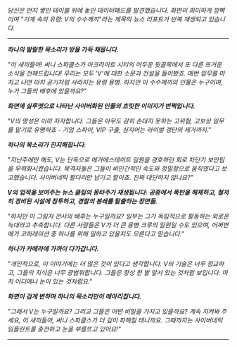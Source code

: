 _당신은 먼지 쌓인 테이블 위에 놓인 데이터패드를 발견했습니다. 화면이 희미하게 깜빡이며 "기계 속의 유령: V의 수수께끼"라는 제목의 뉴스 리포트가 반복 재생되고 있습니다._

---

**_하나의 발랄한 목소리가 방을 가득 채웁니다._**

_"이 새끼들아! 써니 스파클스가 아크라이트 시티의 어두운 뒷골목에서 또 다른 뜨거운 소식을 전해드립니다! 우리는 모두 'V'에 대한 소문과 전설을 들어봤죠. 매번 임무를 마치고 나면 마치 공기처럼 사라지는 유령 용병. 하지만 이 수수께끼의 인물은 누구이며, 누가 그들의 배후에 있을까요?"_

**_화면에 실루엣으로 나타난 사이버화된 인물의 흐릿한 이미지가 번쩍입니다._**

_"V의 명성은 이미 자자합니다. 그들은 아무도 감히 손대지 못하는 고위험, 고보상 임무를 맡기로 유명하죠 - 기업 스파이, VIP 구출, 심지어는 라이벌 갱단의 제거까지."_

**_하나의 목소리가 진지해집니다._**

_"지난주에만 해도, V는 단독으로 메가에스테이트 임원을 경호하던 회로 차단기 보안팀을 무력화시켰습니다. 목격자들은 그들이 비인간적인 속도와 정밀함으로 움직였다고 보고했습니다. 사이버네틱 팔다리만 남기고 말이죠. 진짜 대단하지 않나요?"_

**_V의 업적을 보여주는 뉴스 클립의 몽타주가 재생됩니다: 공중에서 폭탄을 해체하고, 철저히 경비된 시설에 침투하고, 경찰의 봉쇄를 탈출하는 장면들._**

_"하지만 이 그림자 전사의 배후는 누구일까요? 일부는 그가 독립적으로 활동하는 외로운 늑대라고 추측합니다. 다른 사람들은 V가 더 큰 용병 크루의 일원일 수도 있으며, 어쩌면 메가 코퍼레이션 중 하나를 위해 일하고 있을지도 모른다고 믿습니다."_

**_하나가 카메라에 가까이 다가갑니다._**

_"개인적으로, 이 이야기에는 더 많은 것이 있다고 생각합니다. V의 기술은 너무 정교하고, 그들의 지식은 너무 광범위합니다. 그들은 항상 한 발 앞서 있는 것처럼 보입니다. 마치 어디에나 눈이 있는 것처럼요."_

**_화면이 검게 변하며 하나의 목소리만이 메아리칩니다._**

_"그래서 V는 누구일까요? 그리고 그들은 어떤 비밀을 가지고 있을까요? 계속 지켜봐 주세요, 이 새끼들아, 써니 스파클스가 더 깊이 파헤칠 테니까요. 그때까지는 사이버네틱 임플란트를 충전하고 눈을 부릅뜨고 있어요!"_

---
